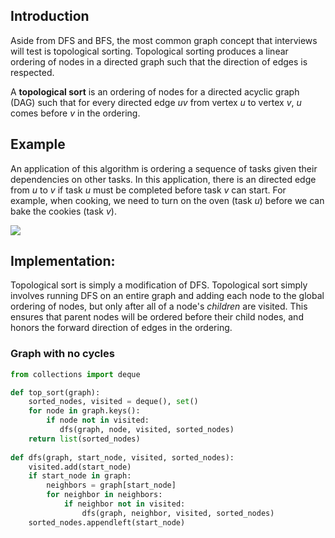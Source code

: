 ## Introduction
Aside from DFS and BFS, the most common graph concept that interviews will test is topological sorting. Topological sorting produces a linear ordering of nodes in a directed graph such that the direction of edges is respected. 

A **topological sort** is an ordering of nodes for a directed acyclic graph (DAG) such that for every directed edge _uv_ from vertex _u_ to vertex _v_, _u_ comes before _v_ in the ordering.

## Example
An application of this algorithm is ordering a sequence of tasks given their dependencies on other tasks. In this application, there is an directed edge from _u_ to _v_ if task _u_ must be completed before task _v_ can start. For example, when cooking, we need to turn on the oven (task _u_) before we can bake the cookies (task _v_).

<img src="https://i.imgur.com/Q3MA6dZ.png"/>

## Implementation:
Topological sort is simply a modification of DFS. Topological sort simply involves running DFS on an entire graph and adding each node to the global ordering of nodes, but only after all of a node's _children_ are visited. This ensures that parent nodes will be ordered before their child nodes, and honors the forward direction of edges in the ordering.

### Graph with no cycles
```python
from collections import deque

def top_sort(graph):
    sorted_nodes, visited = deque(), set()
    for node in graph.keys():
        if node not in visited:
           dfs(graph, node, visited, sorted_nodes)
    return list(sorted_nodes)
 
def dfs(graph, start_node, visited, sorted_nodes):
    visited.add(start_node)
    if start_node in graph:
        neighbors = graph[start_node]
        for neighbor in neighbors:
            if neighbor not in visited:
                dfs(graph, neighbor, visited, sorted_nodes)
    sorted_nodes.appendleft(start_node)
```